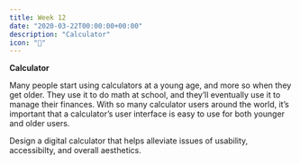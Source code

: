 ```yaml
---
title: Week 12
date: "2020-03-22T00:00:00+00:00"
description: "Calculator"
icon: "🧮"
---
```


**Calculator**

Many people start using calculators at a young age, and more so when they get older. They use it to do math at school, and they’ll eventually use it to manage their finances. With so many calculator users around the world, it’s important that a calculator’s user interface is easy to use for both younger and older users.

Design a digital calculator that helps alleviate issues of usability, accessibilty, and overall aesthetics.